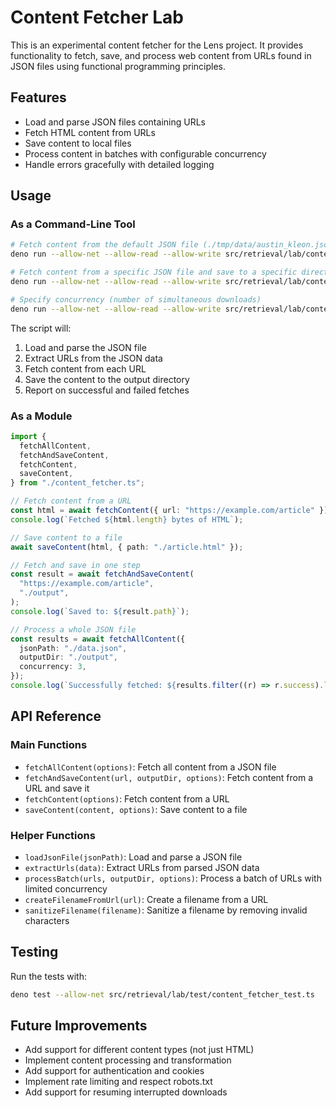 # Content Fetcher Lab

This is an experimental content fetcher for the Lens project. It provides
functionality to fetch, save, and process web content from URLs found in JSON
files using functional programming principles.

## Features

- Load and parse JSON files containing URLs
- Fetch HTML content from URLs
- Save content to local files
- Process content in batches with configurable concurrency
- Handle errors gracefully with detailed logging

## Usage

### As a Command-Line Tool

```bash
# Fetch content from the default JSON file (./tmp/data/austin_kleon.json) and save to ./tmp/data/fetched
deno run --allow-net --allow-read --allow-write src/retrieval/lab/content_fetcher.ts

# Fetch content from a specific JSON file and save to a specific directory
deno run --allow-net --allow-read --allow-write src/retrieval/lab/content_fetcher.ts ./path/to/data.json ./path/to/output/dir

# Specify concurrency (number of simultaneous downloads)
deno run --allow-net --allow-read --allow-write src/retrieval/lab/content_fetcher.ts ./path/to/data.json ./path/to/output/dir 5
```

The script will:

1. Load and parse the JSON file
2. Extract URLs from the JSON data
3. Fetch content from each URL
4. Save the content to the output directory
5. Report on successful and failed fetches

### As a Module

```typescript
import {
  fetchAllContent,
  fetchAndSaveContent,
  fetchContent,
  saveContent,
} from "./content_fetcher.ts";

// Fetch content from a URL
const html = await fetchContent({ url: "https://example.com/article" });
console.log(`Fetched ${html.length} bytes of HTML`);

// Save content to a file
await saveContent(html, { path: "./article.html" });

// Fetch and save in one step
const result = await fetchAndSaveContent(
  "https://example.com/article",
  "./output",
);
console.log(`Saved to: ${result.path}`);

// Process a whole JSON file
const results = await fetchAllContent({
  jsonPath: "./data.json",
  outputDir: "./output",
  concurrency: 3,
});
console.log(`Successfully fetched: ${results.filter((r) => r.success).length}`);
```

## API Reference

### Main Functions

- `fetchAllContent(options)`: Fetch all content from a JSON file
- `fetchAndSaveContent(url, outputDir, options)`: Fetch content from a URL and
  save it
- `fetchContent(options)`: Fetch content from a URL
- `saveContent(content, options)`: Save content to a file

### Helper Functions

- `loadJsonFile(jsonPath)`: Load and parse a JSON file
- `extractUrls(data)`: Extract URLs from parsed JSON data
- `processBatch(urls, outputDir, options)`: Process a batch of URLs with limited
  concurrency
- `createFilenameFromUrl(url)`: Create a filename from a URL
- `sanitizeFilename(filename)`: Sanitize a filename by removing invalid
  characters

## Testing

Run the tests with:

```bash
deno test --allow-net src/retrieval/lab/test/content_fetcher_test.ts
```

## Future Improvements

- Add support for different content types (not just HTML)
- Implement content processing and transformation
- Add support for authentication and cookies
- Implement rate limiting and respect robots.txt
- Add support for resuming interrupted downloads
